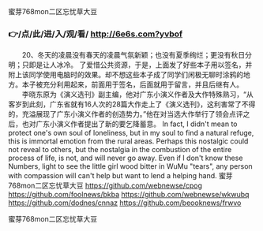 
蜜芽768mon二区忘忧草大豆




### 👉/点/此/进/入/观/看/ http://6e6s.com?yvbof




　　20、冬天的凌晨没有春天的凌晨气氛新颖；也没有夏季绚烂；更没有秋日分明；只即是让人冰冷。
了爱惜公共资源，于是，上面发了好些本子用以签名，并附上该同学使用电脑时的效果。却不想这些本子成了同学们闲极无聊时涂鸦的地方。本子被充分利用起来，前面用于签名，后面就用于留言，并且后继有人。
　　李晓东原为《演义选刊》副主编，他对广东小演义作者及大作特殊熟习，“从客岁到此刻，广东省就有16人次的28篇大作走上了《演义选刊》，这利害常了不得的，充溢展现了广东小演义作者的创造势力。”他在对当选大作举行了领会点评之后，也对广东小演义作者提出了新的要乞降蓄意。
In fact, I didn't mean to protect one's own soul of loneliness, but in my soul to find a natural refuge, this is immortal emotion from the rural areas.
Perhaps this nostalgic could not reveal to others, but the nostalgia in the combustion of the entire process of life, is not, and will never go away.
Even if I don't know these Numbers, light to see the little girl wood bitter in WuMu "tears", any person with compassion will can't help but want to lend a helping hand.
蜜芽768mon二区忘忧草大豆 https://github.com/webnewse/cpog
https://github.com/foolnews/bkba
https://github.com/webnewse/wkwubq
https://github.com/dodnes/cnnaz
https://github.com/beooknews/frwvo





蜜芽768mon二区忘忧草大豆
